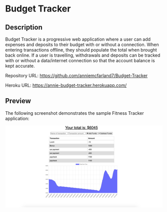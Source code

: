 # Budget Tracker

## Description 

Budget Tracker is a progressive web application where a user can add expenses and deposits to their budget with or without a connection. When entering transactions offline, they should populate the total when brought back online.
If a user is travelling, withdrawals and deposits can be tracked with or without a data/internet connection so that the account balance is kept accurate.

Repository URL: https://github.com/anniemcfarland7/Budget-Tracker

Heroku URL: https://annie-budget-tracker.herokuapp.com/ 

## Preview

The following screenshot demonstrates the sample Fitness Tracker application:

![Screenshot](./public/screenshot.png)
